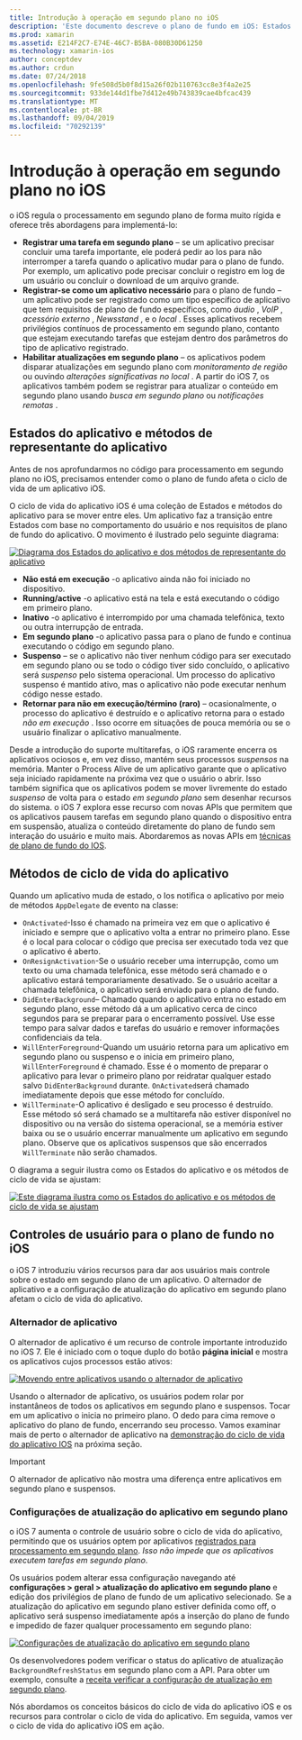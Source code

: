 ```yaml
---
title: Introdução à operação em segundo plano no iOS
description: 'Este documento descreve o plano de fundo em iOS: Estados de aplicativo, métodos de ciclo de vida do aplicativo e atualização de aplicativo em segundo plano.'
ms.prod: xamarin
ms.assetid: E214F2C7-E74E-46C7-B5BA-080B30D61250
ms.technology: xamarin-ios
author: conceptdev
ms.author: crdun
ms.date: 07/24/2018
ms.openlocfilehash: 9fe508d5b0f8d15a26f02b110763cc8e3f4a2e25
ms.sourcegitcommit: 933de144d1fbe7d412e49b743839cae4bfcac439
ms.translationtype: MT
ms.contentlocale: pt-BR
ms.lasthandoff: 09/04/2019
ms.locfileid: "70292139"
---
```

# <a name="introduction-to-backgrounding-in-ios"></a>Introdução à operação em segundo plano no iOS

o iOS regula o processamento em segundo plano de forma muito rígida e oferece três abordagens para implementá-lo:

- **Registrar uma tarefa em segundo plano** – se um aplicativo precisar concluir uma tarefa importante, ele poderá pedir ao Ios para não interromper a tarefa quando o aplicativo mudar para o plano de fundo. Por exemplo, um aplicativo pode precisar concluir o registro em log de um usuário ou concluir o download de um arquivo grande.
- **Registrar-se como um aplicativo necessário** para o plano de fundo – um aplicativo pode ser registrado como um tipo específico de aplicativo que tem requisitos de plano de fundo específicos, como *áudio* , *VoIP* , *acessório externo* , *Newsstand* , e o *local* . Esses aplicativos recebem privilégios contínuos de processamento em segundo plano, contanto que estejam executando tarefas que estejam dentro dos parâmetros do tipo de aplicativo registrado.
- **Habilitar atualizações em segundo plano** – os aplicativos podem disparar atualizações em segundo plano com *monitoramento de região* ou ouvindo *alterações significativas no local* . A partir do iOS 7, os aplicativos também podem se registrar para atualizar o conteúdo em segundo plano usando *busca em segundo plano* ou *notificações remotas* .


## <a name="application-states-and-application-delegate-methods"></a>Estados do aplicativo e métodos de representante do aplicativo

Antes de nos aprofundarmos no código para processamento em segundo plano no iOS, precisamos entender como o plano de fundo afeta o ciclo de vida de um aplicativo iOS.

O ciclo de vida do aplicativo iOS é uma coleção de Estados e métodos do aplicativo para se mover entre eles. Um aplicativo faz a transição entre Estados com base no comportamento do usuário e nos requisitos de plano de fundo do aplicativo. O movimento é ilustrado pelo seguinte diagrama:

 [![](introduction-to-backgrounding-in-ios-images/applicationlifecycle-.png "Diagrama dos Estados do aplicativo e dos métodos de representante do aplicativo")](introduction-to-backgrounding-in-ios-images/applicationlifecycle-.png#lightbox)

- **Não está em execução** -o aplicativo ainda não foi iniciado no dispositivo.
- **Running/active** -o aplicativo está na tela e está executando o código em primeiro plano.
- **Inativo** -o aplicativo é interrompido por uma chamada telefônica, texto ou outra interrupção de entrada.
- **Em segundo plano** -o aplicativo passa para o plano de fundo e continua executando o código em segundo plano.
- **Suspenso** – se o aplicativo não tiver nenhum código para ser executado em segundo plano ou se todo o código tiver sido concluído, o aplicativo será *suspenso* pelo sistema operacional. Um processo do aplicativo suspenso é mantido ativo, mas o aplicativo não pode executar nenhum código nesse estado.
- **Retornar para não em execução/término (raro)** – ocasionalmente, o processo do aplicativo é destruído e o aplicativo retorna para o estado *não em execução* . Isso ocorre em situações de pouca memória ou se o usuário finalizar o aplicativo manualmente.


Desde a introdução do suporte multitarefas, o iOS raramente encerra os aplicativos ociosos e, em vez disso, mantém seus processos *suspensos* na memória. Manter o Process Alive de um aplicativo garante que o aplicativo seja iniciado rapidamente na próxima vez que o usuário o abrir. Isso também significa que os aplicativos podem se mover livremente do estado *suspenso* de volta para o estado *em segundo plano* sem desenhar recursos do sistema. o iOS 7 explora esse recurso com novas APIs que permitem que os aplicativos pausem tarefas em segundo plano quando o dispositivo entra em suspensão, atualiza o conteúdo diretamente do plano de fundo sem interação do usuário e muito mais. Abordaremos as novas APIs em [técnicas de plano de fundo do IOS](~/ios/app-fundamentals/backgrounding/ios-backgrounding-techniques/index.md).

## <a name="application-lifecycle-methods"></a>Métodos de ciclo de vida do aplicativo

Quando um aplicativo muda de estado, o Ios notifica o aplicativo por meio de métodos `AppDelegate` de evento na classe:

- `OnActivated`-Isso é chamado na primeira vez em que o aplicativo é iniciado e sempre que o aplicativo volta a entrar no primeiro plano. Esse é o local para colocar o código que precisa ser executado toda vez que o aplicativo é aberto.
- `OnResignActivation`-Se o usuário receber uma interrupção, como um texto ou uma chamada telefônica, esse método será chamado e o aplicativo estará temporariamente desativado. Se o usuário aceitar a chamada telefônica, o aplicativo será enviado para o plano de fundo.
- `DidEnterBackground`– Chamado quando o aplicativo entra no estado em segundo plano, esse método dá a um aplicativo cerca de cinco segundos para se preparar para o encerramento possível. Use esse tempo para salvar dados e tarefas do usuário e remover informações confidenciais da tela.
- `WillEnterForeground`-Quando um usuário retorna para um aplicativo em segundo plano ou suspenso e o inicia em primeiro plano, `WillEnterForeground` é chamado. Esse é o momento de preparar o aplicativo para levar o primeiro plano por reidratar qualquer estado salvo `DidEnterBackground` durante.  `OnActivated`será chamado imediatamente depois que esse método for concluído.
- `WillTerminate`-O aplicativo é desligado e seu processo é destruído. Esse método só será chamado se a multitarefa não estiver disponível no dispositivo ou na versão do sistema operacional, se a memória estiver baixa ou se o usuário encerrar manualmente um aplicativo em segundo plano. Observe que os aplicativos suspensos que são encerrados `WillTerminate` não serão chamados.


O diagrama a seguir ilustra como os Estados do aplicativo e os métodos de ciclo de vida se ajustam:

 [![](introduction-to-backgrounding-in-ios-images/image2.png "Este diagrama ilustra como os Estados do aplicativo e os métodos de ciclo de vida se ajustam")](introduction-to-backgrounding-in-ios-images/image2.png#lightbox)

## <a name="user-controls-for-backgrounding-in-ios"></a>Controles de usuário para o plano de fundo no iOS

o iOS 7 introduziu vários recursos para dar aos usuários mais controle sobre o estado em segundo plano de um aplicativo. O alternador de aplicativo e a configuração de atualização do aplicativo em segundo plano afetam o ciclo de vida do aplicativo.

### <a name="app-switcher"></a>Alternador de aplicativo

O alternador de aplicativo é um recurso de controle importante introduzido no iOS 7. Ele é iniciado com o toque duplo do botão **página inicial** e mostra os aplicativos cujos processos estão ativos:

 [![](introduction-to-backgrounding-in-ios-images/app-switcher-.png "Movendo entre aplicativos usando o alternador de aplicativo")](introduction-to-backgrounding-in-ios-images/app-switcher-.png#lightbox)

Usando o alternador de aplicativo, os usuários podem rolar por instantâneos de todos os aplicativos em segundo plano e suspensos. Tocar em um aplicativo o inicia no primeiro plano. O dedo para cima remove o aplicativo do plano de fundo, encerrando seu processo. Vamos examinar mais de perto o alternador de aplicativo na [demonstração do ciclo de vida do aplicativo IOS](~/ios/app-fundamentals/backgrounding/application-lifecycle-demo.md) na próxima seção.

> [!IMPORTANT]
> O alternador de aplicativo não mostra uma diferença entre aplicativos em segundo plano e suspensos.



### <a name="background-app-refresh-settings"></a>Configurações de atualização do aplicativo em segundo plano

o iOS 7 aumenta o controle de usuário sobre o ciclo de vida do aplicativo, permitindo que os usuários optem por aplicativos [registrados para processamento em segundo plano](~/ios/app-fundamentals/backgrounding/ios-backgrounding-techniques/registering-applications-to-run-in-background.md). *Isso não impede que os aplicativos executem tarefas em segundo plano*.

Os usuários podem alterar essa configuração navegando até **configurações > geral > atualização do aplicativo em segundo plano** e edição dos privilégios de plano de fundo de um aplicativo selecionado. Se a atualização do aplicativo em segundo plano estiver definida como off, o aplicativo será suspenso imediatamente após a inserção do plano de fundo e impedido de fazer qualquer processamento em segundo plano:

 [![](introduction-to-backgrounding-in-ios-images/settings-.png "Configurações de atualização do aplicativo em segundo plano")](introduction-to-backgrounding-in-ios-images/settings-.png#lightbox)

Os desenvolvedores podem verificar o status do aplicativo de atualização `BackgroundRefreshStatus` em segundo plano com a API. Para obter um exemplo, consulte a [receita verificar a configuração de atualização em segundo plano](https://github.com/xamarin/recipes/tree/master/Recipes/ios/multitasking/check_background_refresh_setting).

Nós abordamos os conceitos básicos do ciclo de vida do aplicativo iOS e os recursos para controlar o ciclo de vida do aplicativo. Em seguida, vamos ver o ciclo de vida do aplicativo iOS em ação.

